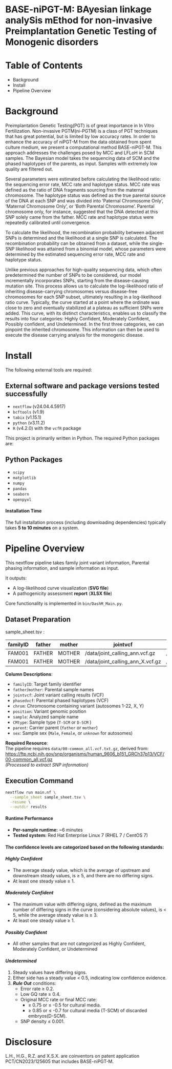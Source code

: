 # **BASE-niPGT-M: BAyesian linkage analySis mEthod for non-invasive Preimplantation Genetic Testing of Monogenic disorders**

# Table of Contents

+ Background
+ Install
+ Pipeline Overview

# Background

Preimplantation Genetic Testing(PGT) is of great importance in In Vitro Fertilization. Non-invasive PGTM(ni-PGTM) is a class of PGT techniques that has great potential, but is limited by low accuracy rates. In order to enhance the accuracy of niPGT-M from the data obtained from spent culture medium, we present a computational method BASE-niPGT-M.  This approach addresses the challenges posed by MCC and LFLoH in SCM samples. The Bayesian model takes the sequencing data of SCM and the phased haplotypes of the parents, as input. Samples with extremely low quality are filtered out.

Several parameters were estimated before calculating the likelihood ratio: the sequencing error rate, MCC rate and haplotype status. MCC rate was defined as the ratio of DNA fragments sourcing from the maternal chromosome. The haplotype status was defined as the true parental source of the DNA at each SNP and was divided into ‘Paternal Chromosome Only’, ‘Maternal Chromosome Only’, or ‘Both Parental Chromosome’. Parental chromosome only, for instance, suggested that the DNA detected at this SNP solely came from the father. MCC rate and haplotype status were repeatedly calibrated until convergence.

To calculate the likelihood, the recombination probability between adjacent SNPs is determined and the likelihood at a single SNP is calculated. The recombination probability can be obtained from a dataset, while the single-SNP likelihood was attained from a binomial model, whose parameters were determined by the estimated sequencing error rate, MCC rate and haplotype status.

Unlike previous approaches for high-quality sequencing data, which often predetermined the number of SNPs to be considered, our model incrementally incorporates SNPs, starting from the disease-causing mutation site. This process allows us to calculate the log-likelihood ratio of inheriting disease-carrying chromosomes versus disease-free chromosomes for each SNP subset, ultimately resulting in a log-likelihood ratio curve. Typically, the curve started at a point where the ordinate was close to zero and eventually stabilized at a plateau as sufficient SNPs were added. This curve, with its distinct characteristics, enables us to classify the results into four categories: Highly Confident, Moderately Confident, Possibly confident, and Undetermined. In the first three categories, we can pinpoint the inherited chromosome.  This information can then be used to execute the disease carrying analysis for the monogenic disease.

# Install

The following external tools are required:

## External software and package versions tested successfully
+ `nextflow` (v24.04.4.5917)
+ `bcftools` (v1.9)
+ `tabix` (v1.15.1)
+ `python` (v3.11.2) 
+ `R` (v4.2.0) with the `vcfR` package 

This project is primarily written in Python. The required Python packages are:

## Python Packages

+ `scipy`
+ `matplotlib`
+ `numpy`
+ `pandas`
+ `seaborn`
+ `openpyxl`

#### Installation Time

The full installation process (including downloading dependencies) typically takes **5 to 10 minutes** on a system.

# Pipeline Overview

This nextflow pipeline  takes family joint variant  information, Parental phasing information, and sample information as input.

It outputs:
- A log-likelihood curve visualization (**SVG file**)
- A pathogenicity assessment **report** (**XLSX file**)

Core functionality is implemented in `bin/DashM_Main.py`.


## Dataset Preparation
sample_sheet.tsv : 

|  familyID | father  |  mother | jointvcf  | phasedvcf  | chrom  | position  | sample  | CMtype  | parent  | sex |
| ------------ | ------------ | ------------ | ------------ | ------------ | ------------ | ------------ | ------------ | ------------ | ------------ |------------ |
|FAM001|FATHER  | MOTHER  | /data/joint_calling_ann.vcf.gz  | /data/pahsed.vcf.gz  | 1  | 436546  | SAMPLE|  T-SCM |  mother | unknown  |
|FAM001| FATHER  |   MOTHER |  /data/joint_calling_ann_X.vcf.gz |  /data/pahsed_X.vcf.gz |   X  | 32716070  | SAMPLE|  T-SCM |  mother | Female|


**Column Descriptions**:
- `familyID`: Target family identifier
- `father`/`mother`: Parental sample names
- `jointvcf`: Joint variant calling results (VCF)
- `phasedvcf`: Parental phased haplotypes (VCF)
- `chrom`: Chromosome containing variant (autosomes 1-22, X, Y)
- `position`: Variant genomic position
- `sample`: Analyzed sample name
- `CMtype`: Sample type (`T-SCM`  or `D-SCM` )
- `parent`: Carrier parent (`father` or `mother`)
- `sex`: Sample sex (`Male`, `Female`, or `unknown` for autosomes)


**Required Resource**:  
The pipeline requires `data/00-common_all.vcf.txt.gz`, derived from:  
https://ftp.ncbi.nih.gov/snp/organisms/human_9606_b151_GRCh37p13/VCF/00-common_all.vcf.gz  
*(Processed to extract SNP information)*


## Execution Command
```bash
nextflow run main.nf \
  --sample_sheet sample_sheet.tsv \
  -resume \
  --outdir results
```

#### Runtime Performance

*   **Per-sample runtime:** ~6 minutes
*   **Tested system:** Red Hat Enterprise Linux 7 (RHEL 7 / CentOS 7)

#### The confidence levels are categorized based on the following standards:

#### *Highly Confident*

+ The average steady value, which is the average of upstream and downstream steady values, is ≥ 5,  and there are no differing signs.
+ At least one steady value ≥ 1.

#### *Moderately Confident*

+ The maximum value with differing signs, defined as the maximum number of differing signs in the curve (considering absolute values), is < 5, while the average steady value is ≥ 3.
+ At least one steady value ≥ 1.

#### *Possibly Confident*

+ All other samples that are not categorized as Highly Confident, Moderately Confident, or Undetermined

#### *Undetermined*

1. Steady values have differing signs.
2. Either side has a steady value < 0.5, indicating low confidence evidence.
3. ***Rule Out*** conditions:
    + Error rate ≥ 0.2.
    + Low GQ  rate ≥ 0.4.
    + Original MCC rate or final MCC rate:
        + ≥ 0.75 or ≤ -0.5 for cultural media.
        + ≥ 0.85 or ≤ -0.7 for cultural media (T-SCM) of discarded embryos(D-SCM).
    + SNP density ≤ 0.001.

# Disclosure
L.H., H.G., R.Z. and X.S.X. are coinventors on patent application PCT/CN2023/125605 that includes BASE-niPGT-M.
